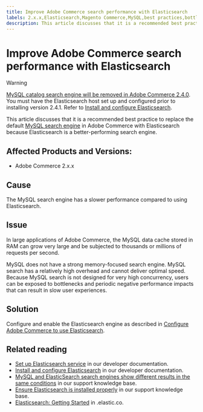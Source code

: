 ```yaml
---
title: Improve Adobe Commerce search performance with Elasticsearch
labels: 2.x.x,Elasticsearch,Magento Commerce,MySQL,best practices,bottleneck,memory,performance,search,Adobe Commerce
description: This article discusses that it is a recommended best practice to replace the default MySQL search engine in Adobe Commerce with Elasticsearch because Elasticsearch is a better-performing search engine.
---
```


# Improve Adobe Commerce search performance with Elasticsearch

>[!WARNING]
>
>[MySQL catalog search engine will be removed in Adobe Commerce 2.4.0](https://support.magento.com/hc/en-us/articles/360043144271-MySQL-catalog-search-engine-will-be-removed-in-all-versions-of-Magento-2-4-0). You must have the Elasticsearch host set up and configured prior to installing version 2.4.1. Refer to [Install and configure Elasticsearch](https://devdocs.magento.com/guides/v2.3/config-guide/elasticsearch/es-overview.html).

This article discusses that it is a recommended best practice to replace the default [MySQL search engine](https://support.magento.com/hc/en-us/articles/360043144271-MySQL-catalog-search-engine-will-be-removed-in-all-versions-of-Magento-2-4-0) in Adobe Commerce with Elasticsearch because Elasticsearch is a better-performing search engine.

## Affected Products and Versions:

* Adobe Commerce 2.x.x

## Cause

The MySQL search engine has a slower performance compared to using Elasticsearch.

## Issue

In large applications of Adobe Commerce, the MySQL data cache stored in RAM can grow very large and be subjected to thousands or millions of requests per second.

MySQL does not have a strong memory-focused search engine. MySQL search has a relatively high overhead and cannot deliver optimal speed. Because MySQL search is not designed for very high concurrency, users can be exposed to bottlenecks and periodic negative performance impacts that can result in slow user experiences.

## Solution

Configure and enable the Elasticsearch engine as described in [Configure Adobe Commerce to use Elasticsearch](https://devdocs.magento.com/guides/v2.2/config-guide/elasticsearch/configure-magento.html).

## Related reading

* [Set up Elasticsearch service](https://devdocs.magento.com/cloud/project/project-conf-files_services-elastic.html) in our developer documentation.
* [Install and configure Elasticsearch](https://devdocs.magento.com/guides/v2.3/config-guide/elasticsearch/es-overview.html) in our developer documentation.
* [MySQL and ElasticSearch search engines show different results in the same conditions](https://support.magento.com/hc/en-us/articles/360025244171) in our support knowledge base.
* [Ensure Elasticsearch is installed properly](https://support.magento.com/hc/en-us/articles/360034939312) in our support knowledge base.
* [Elasticsearch: Getting Started](https://www.elastic.co/webinars/getting-started-elasticsearch) in .elastic.co. 